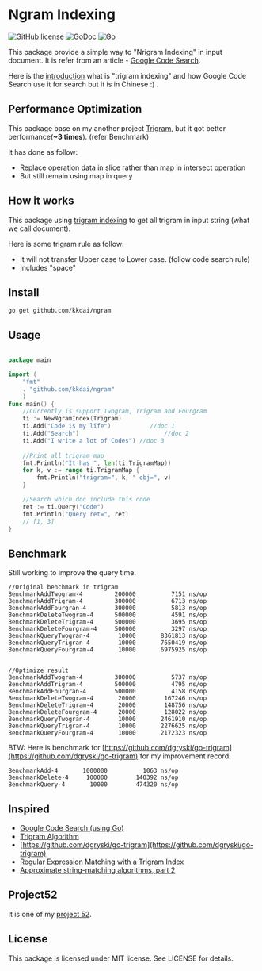 Ngram Indexing
==================

[![GitHub license](https://img.shields.io/badge/license-MIT-blue.svg)](https://raw.githubusercontent.com/kkdai/ngram/master/LICENSE)  [![GoDoc](https://godoc.org/github.com/kkdai/ngram?status.svg)](https://godoc.org/github.com/kkdai/ngram)  [![Go](https://github.com/kkdai/ngram/actions/workflows/go.yml/badge.svg)](https://github.com/kkdai/ngram/actions/workflows/go.yml)

This package provide a simple way to "Nrigram Indexing" in input document. It is refer from an article - [Google Code Search](https://github.com/google/codesearch).


Here is the [introduction](http://www.evanlin.com/trigram-study-note/) what is "trigram indexing" and how Google Code Search use it for search but it is in Chinese :) .


Performance Optimization
---------------

This package base on my another project [Trigram](https://github.com/kkdai/trigram), but it got better performance(**~3 times**). (refer Benchmark)

It has done as follow:

- Replace operation data in slice rather than map in intersect operation
- But still remain using map in query


How it works
---------------

This package using [trigram indexing](https://swtch.com/~rsc/regexp/regexp4.html) to get all trigram in input string (what we call document).

Here is some trigram rule as follow:

- It will not transfer Upper case	 to Lower case. (follow code search rule)
- Includes "space"

 
Install
---------------
`go get github.com/kkdai/ngram`


Usage
---------------

```go

package main

import (
	"fmt"
	. "github.com/kkdai/ngram"
	)
func main() {	
	//Currently is support Twogram, Trigram and Fourgram
	ti := NewNgramIndex(Trigram)
	ti.Add("Code is my life")			//doc 1
	ti.Add("Search")						//doc 2
	ti.Add("I write a lot of Codes") //doc 3
	
	//Print all trigram map 
	fmt.Println("It has ", len(ti.TrigramMap))
	for k, v := range ti.TrigramMap {
		fmt.Println("trigram=", k, " obj=", v)
	}

	//Search which doc include this code
	ret := ti.Query("Code")
	fmt.Println("Query ret=", ret)
	// [1, 3]
}
```


Benchmark
---------------

Still working to improve the query time.

```
//Original benchmark in trigram
BenchmarkAddTwogram-4    	  200000	      7151 ns/op
BenchmarkAddTrigram-4    	  300000	      6713 ns/op
BenchmarkAddFourgran-4   	  300000	      5813 ns/op
BenchmarkDeleteTwogram-4 	  500000	      4591 ns/op
BenchmarkDeleteTrigram-4 	  500000	      3695 ns/op
BenchmarkDeleteFourgram-4	  500000	      3297 ns/op
BenchmarkQueryTwogran-4  	   10000	   8361813 ns/op
BenchmarkQueryTrigran-4  	   10000	   7650419 ns/op
BenchmarkQueryFourgram-4 	   10000	   6975925 ns/op


//Optimize result
BenchmarkAddTwogram-4    	  300000	      5737 ns/op
BenchmarkAddTrigram-4    	  500000	      4795 ns/op
BenchmarkAddFourgran-4   	  500000	      4158 ns/op
BenchmarkDeleteTwogram-4 	   20000	    167246 ns/op
BenchmarkDeleteTrigram-4 	   20000	    148756 ns/op
BenchmarkDeleteFourgram-4	   20000	    128022 ns/op
BenchmarkQueryTwogran-4  	   10000	   2461910 ns/op
BenchmarkQueryTrigran-4  	   10000	   2276625 ns/op
BenchmarkQueryFourgram-4 	   10000	   2172323 ns/op
```

BTW: Here is benchmark for [https://github.com/dgryski/go-trigram](https://github.com/dgryski/go-trigram) for my improvement record:



```
BenchmarkAdd-4       1000000          1063 ns/op
BenchmarkDelete-4     100000        140392 ns/op
BenchmarkQuery-4       10000        474320 ns/op
```

Inspired
---------------

- [Google Code Search (using Go)](https://github.com/google/codesearch)
- [Trigram Algorithm](http://ii.nlm.nih.gov/MTI/Details/trigram.shtml)
- [https://github.com/dgryski/go-trigram](https://github.com/dgryski/go-trigram)
- [Regular Expression Matching with a Trigram Index](https://swtch.com/~rsc/regexp/regexp4.html)
- [Approximate string-matching algorithms, part 2](http://www.morfoedro.it/doc.php?n=223&lang=en#SimilarityMetric)

Project52
---------------

It is one of my [project 52](https://github.com/kkdai/project52).


License
---------------

This package is licensed under MIT license. See LICENSE for details.

